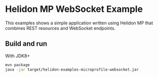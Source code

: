 # Helidon MP WebSocket Example

This examples shows a simple application written using Helidon MP
that combines REST resources and WebSocket endpoints.

## Build and run

With JDK8+
```bash
mvn package
java -jar target/helidon-examples-microprofile-websocket.jar
```

